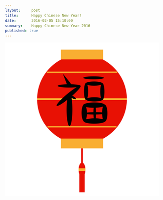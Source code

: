 ```yaml
---
layout:     post
title:      Happy Chinese New Year!
date:       2016-02-05 15:10:00
summary:    Happy Chinese New Year 2016
published: true
---
```



![lantern](/images/happy_chinese_new_year_2016/lantern.png)

